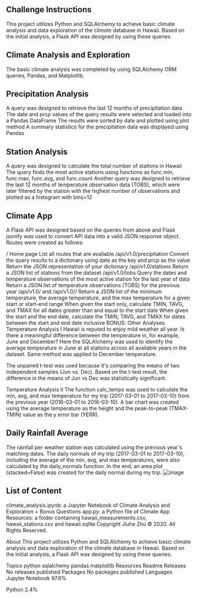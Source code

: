 ## Challenge Instructions
This project utilizes Python and SQLAlchemy to achieve basic climate analysis and data exploration of the climate database in Hawaii. Based on the initial analysis, a Flask API was designed by using these queries.

## Climate Analysis and Exploration
The basic climate analysis was completed by using SQLAlchemy ORM queries, Pandas, and Matplotlib.

## Precipitation Analysis
A query was designed to retrieve the last 12 months of precipitation data
The date and prcp values of the query results were selected and loaded into a Pandas DataFrame
The results were sorted by date and plotted using plot method
A summary statistics for the precipitation data was displayed using Pandas


## Station Analysis
A query was designed to calculate the total number of stations in Hawaii
The query finds the most active stations using functions as func.min, func.max, func.avg, and func.count
Another query was designed to retrieve the last 12 months of temperature observation data (TOBS), which were later filtered by the station with the highest number of observations and plotted as a histogram with bins=12


## Climate App
A Flask API was designed based on the queries from above and Flask jsonify was used to convert API data into a valid JSON response object. Routes were created as follows:

/
Home page
List all routes that are available
/api/v1.0/precipitation
Convert the query results to a dictionary using date as the key and prcp as the value
Return the JSON representation of your dictionary
/api/v1.0/stations
Return a JSON list of stations from the dataset
/api/v1.0/tobs
Query the dates and temperature observations of the most active station for the last year of data
Return a JSON list of temperature observations (TOBS) for the previous year
/api/v1.0/<start> and /api/v1.0/<start>/<end>
Return a JSON list of the minimum temperature, the average temperature, and the max temperature for a given start or start-end range
When given the start only, calculate TMIN, TAVG, and TMAX for all dates greater than and equal to the start date
When given the start and the end date, calculate the TMIN, TAVG, and TMAX for dates between the start and end date inclusive
BONUS: Other Analyses
Temperature Analysis I
Hawaii is reputed to enjoy mild weather all year. Is there a meaningful difference between the temperature in, for example, June and December? Here the SQLAlchemy was used to identify the average temperature in June at all stations across all available years in the dataset. Same method was applied to December temperature.

The unpaired t-test was used because it's comparing the means of two independent samples (Jun vs. Dec). Based on the t-test result, the difference in the means of Jun vs Dec was statistically significant.

Temperature Analysis II
The function calc_temps was used to calculate the min, avg, and max temperature for my trip (2017-03-01 to 2017-03-10) from the previous year (2016-03-01 to 2016-03-10). A bar chart was created using the average temperature as the height and the peak-to-peak (TMAX-TMIN) value as the y error bar (YERR).



## Daily Rainfall Average
The rainfall per weather station was calculated using the previous year's matching dates. The daily normals of my trip (2017-03-01 to 2017-03-10), including the average of the min, avg, and max temperatures, were also calculated by the daily_normals function. In the end, an area plot (stacked=False) was created for the daily normal during my trip.
 ![image](https://user-images.githubusercontent.com/79940751/119182464-f241bd80-ba40-11eb-8909-4063c177b8bb.png)




## List of Content
climate_analysis.ipynb: a Jupyter Notebook of Climate Analysis and Exploration + Bonus Questions
app.py: a Python file of Climate App
Resources: a folder containing hawaii_measurements.csv, hawaii_stations.csv and hawaii.sqlite
Copyright
Jiuhe Zhu © 2020. All Rights Reserved.

About
This project utilizes Python and SQLAlchemy to achieve basic climate analysis and data exploration of the climate database in Hawaii. Based on the initial analysis, a Flask API was designed by using these queries.

Topics
python sqlalchemy pandas matplotlib
Resources
 Readme
Releases
No releases published
Packages
No packages published
Languages
Jupyter Notebook
97.6%
 
Python
2.4%
